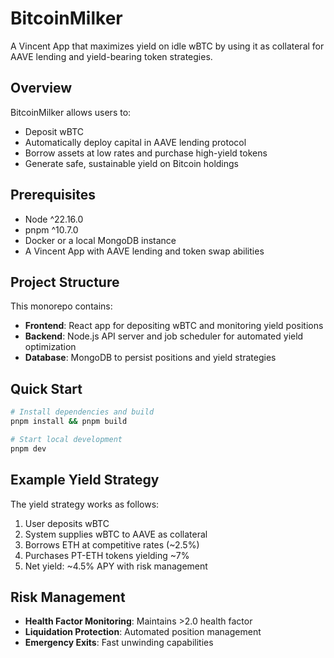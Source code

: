 # BitcoinMilker

A Vincent App that maximizes yield on idle wBTC by using it as collateral for AAVE lending and yield-bearing token strategies.

## Overview

BitcoinMilker allows users to:

- Deposit wBTC
- Automatically deploy capital in AAVE lending protocol
- Borrow assets at low rates and purchase high-yield tokens
- Generate safe, sustainable yield on Bitcoin holdings

## Prerequisites

- Node ^22.16.0
- pnpm ^10.7.0
- Docker or a local MongoDB instance
- A Vincent App with AAVE lending and token swap abilities

## Project Structure

This monorepo contains:

- **Frontend**: React app for depositing wBTC and monitoring yield positions
- **Backend**: Node.js API server and job scheduler for automated yield optimization
- **Database**: MongoDB to persist positions and yield strategies

## Quick Start

```bash
# Install dependencies and build
pnpm install && pnpm build

# Start local development
pnpm dev
```

## Example Yield Strategy

The yield strategy works as follows:

1. User deposits wBTC
2. System supplies wBTC to AAVE as collateral
3. Borrows ETH at competitive rates (~2.5%)
4. Purchases PT-ETH tokens yielding ~7%
5. Net yield: ~4.5% APY with risk management

## Risk Management

- **Health Factor Monitoring**: Maintains >2.0 health factor
- **Liquidation Protection**: Automated position management
- **Emergency Exits**: Fast unwinding capabilities
